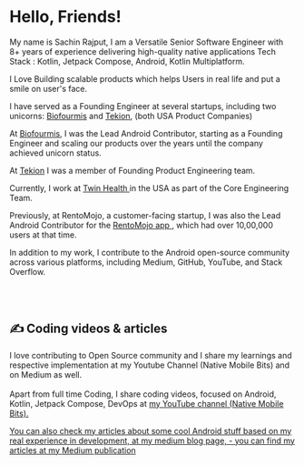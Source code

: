 <!--[![Header](https://github.com/myJarvis/myJarvis/blob/main/misc/hiiamsachin.png "Header")](https://medium.com/@iAmSachinRajput)-->

# Hello, Friends! 

My name is Sachin Rajput, I am a Versatile Senior Software Engineer with 8+ years of experience delivering high-quality native applications 
Tech Stack : Kotlin, Jetpack Compose, Android, Kotlin Multiplatform. 

I Love Building scalable products which helps Users in real life and put a smile on user's face. 

I have served as a Founding Engineer at several startups, including two unicorns: <a href = "https://www.biofourmis.com">Biofourmis</a> and <a href = "https://tekion.com/">Tekion</a>, (both USA Product Companies)

At <a href = "https://www.biofourmis.com">Biofourmis</a>, I was the Lead Android Contributor, starting as a Founding Engineer and scaling our products over the years until the company achieved unicorn status.

At <a href = "https://tekion.com/">Tekion</a> I was a member of Founding Product Engineering team.

Currently, I work at <a href = "https://twinhealth.com/">Twin Health </a> in the USA as part of the Core Engineering Team.

Previously, at RentoMojo, a customer-facing startup, I was also the Lead Android Contributor for the <a href = "https://play.google.com/store/apps/details?id=com.rentomojo&pcampaignid=web_share"> RentoMojo app </a>, which had over 10,00,000 users at that time.

In addition to my work, I contribute to the Android open-source community across various platforms, including Medium, GitHub, YouTube, and Stack Overflow.

<br/> <br/>
## &#x270d; Coding videos & articles

I love contributing to Open Source community and I share my learnings and respective implementation at my Youtube Channel (Native Mobile Bits) and on Medium as well.
<br/><br/>
Apart from full time Coding, I share coding videos, focused on Android, Kotlin, Jetpack Compose, DevOps at <a href="https://www.youtube.com/channel/UCTjQSpx2waqXTC37AgM8qyA"> my YouTube channel (Native Mobile Bits).

You can also check my articles about some cool Android stuff based on my real experience in development, at my medium blog page, - you can find my articles at my <a href="https://droid-lover.medium.com//">Medium publication</a> 

